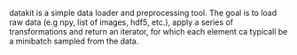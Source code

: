 datakit is a simple data loader and preprocessing tool.
The goal is to load raw data (e.g npy, list of images, hdf5, etc.), apply a series of transformations
and return an iterator, for which each element ca typicall be a minibatch sampled from the data.
